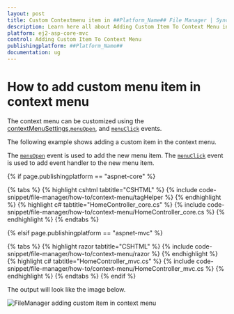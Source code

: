 ```yaml
---
layout: post
title: Custom Contextmenu item in ##Platform_Name## File Manager | Syncfusion
description: Learn here all about Adding Custom Item To Context Menu in Syncfusion ##Platform_Name## File Manager control of Syncfusion Essential JS 2 and more.
platform: ej2-asp-core-mvc
control: Adding Custom Item To Context Menu
publishingplatform: ##Platform_Name##
documentation: ug
---
```


# How to add custom menu item in context menu

The context menu can be customized using the [contextMenuSettings](https://help.syncfusion.com/cr/aspnetcore-js2/Syncfusion.EJ2~Syncfusion.EJ2.FileManager.FileManager~ContextMenuSettings.html),[`menuOpen`](https://help.syncfusion.com/cr/aspnetcore-js2/Syncfusion.EJ2~Syncfusion.EJ2.FileManager.FileManager~MenuOpen.html), and [`menuClick`](https://help.syncfusion.com/cr/aspnetcore-js2/Syncfusion.EJ2~Syncfusion.EJ2.FileManager.FileManager~MenuClick.html) events.

The following example shows adding a custom item in the context menu.

The [`menuOpen`](https://help.syncfusion.com/cr/aspnetcore-js2/Syncfusion.EJ2~Syncfusion.EJ2.FileManager.FileManager~MenuOpen.html) event is used to add the new menu item. The [`menuClick`](https://help.syncfusion.com/cr/aspnetcore-js2/Syncfusion.EJ2~Syncfusion.EJ2.FileManager.FileManager~MenuClick.html) event is used to add event handler to the new menu item.

{% if page.publishingplatform == "aspnet-core" %}

{% tabs %}
{% highlight cshtml tabtitle="CSHTML" %}
{% include code-snippet/file-manager/how-to/context-menu/tagHelper %}
{% endhighlight %}
{% highlight c# tabtitle="HomeController_core.cs" %}
{% include code-snippet/file-manager/how-to/context-menu/HomeController_core.cs %}
{% endhighlight %}
{% endtabs %}

{% elsif page.publishingplatform == "aspnet-mvc" %}

{% tabs %}
{% highlight razor tabtitle="CSHTML" %}
{% include code-snippet/file-manager/how-to/context-menu/razor %}
{% endhighlight %}
{% highlight c# tabtitle="HomeController_mvc.cs" %}
{% include code-snippet/file-manager/how-to/context-menu/HomeController_mvc.cs %}
{% endhighlight %}
{% endtabs %}
{% endif %}



The output will look like the image below.

![FileManager adding custom item in context menu](../images/custom_contextmenu.png)